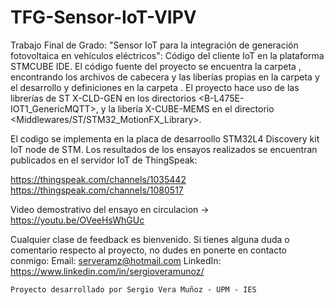# TFG-Sensor-IoT-VIPV
Trabajo Final de Grado: "Sensor IoT para la integración de generación fotovoltaica en vehículos eléctricos": Código del cliente IoT en la plataforma STMCUBE IDE. El código fuente del proyecto se encuentra la carpeta <Core>, encontrando los archivos de cabecera y las liberías propias en la carpeta <Inc> y el desarrollo y definiciones en la carpeta <Src>. El proyecto hace uso de las librerías de ST X-CLD-GEN en los directorios <B-L475E-IOT1_GenericMQTT>, y la libería X-CUBE-MEMS en el directorio <Middlewares/ST/STM32_MotionFX_Library>.

El codigo se implementa en la placa de desarroollo STM32L4 Discovery kit IoT node de STM. 
Los resultados de los ensayos realizados se encuentran publicados en el servidor IoT de ThingSpeak:

https://thingspeak.com/channels/1035442
https://thingspeak.com/channels/1080517

Video demostrativo del ensayo en circulacion ->
https://youtu.be/OVeeHsWhGUc


Cualquier clase de feedback es bienvenido. Si tienes alguna duda o comentario respecto al proyecto, no dudes en ponerte en contacto conmigo:
Email:  serveramz@hotmail.com
LinkedIn: https://www.linkedin.com/in/sergioveramunoz/


	Proyecto desarrollado por Sergio Vera Muñoz - UPM - IES
	
